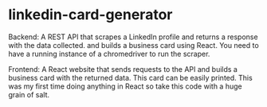 # linkedin-card-generator

Backend:
A REST API that scrapes a LinkedIn profile and returns a response with the data collected. and builds a business card using React.
You need to have a running instance of a chromedriver to run the scraper.

Frontend:
A React website that sends requests to the API and builds a business card with the returned data. This card can be easily printed.
This was my first time doing anything in React so take this code with a huge grain of salt.



